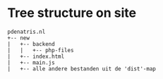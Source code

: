 # Tree structure on site
```
pdenatris.nl
+-- new
|	+-- backend
|	|	+-- php-files
|	+-- index.html
|	+-- main.js
|	+-- alle andere bestanden uit de 'dist'-map
```